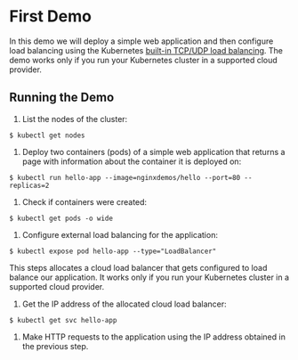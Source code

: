# First Demo

In this demo we will deploy a simple web application and then configure load balancing using the Kubernetes [built-in TCP/UDP load balancing](http://kubernetes.io/docs/user-guide/services/#type-loadbalancer). The demo works only if you run  your Kubernetes cluster in a supported cloud provider.

## Running the Demo

1. List the nodes of the cluster:
  ```
  $ kubectl get nodes
  ```

1. Deploy two containers (pods) of a simple web application that returns a page with information about the container it is deployed on:
  ```
  $ kubectl run hello-app --image=nginxdemos/hello --port=80 --replicas=2
  ```
1. Check if containers were created:
  ```
  $ kubectl get pods -o wide
  ```
1. Configure external load balancing for the application:
  ```
  $ kubectl expose pod hello-app --type="LoadBalancer"
  ```
  This steps allocates a cloud load balancer that gets configured to load balance our application. It works only if you run your Kubernetes cluster in a supported cloud provider.

1. Get the IP address of the allocated cloud load balancer:
  ```
  $ kubectl get svc hello-app
  ```

1. Make HTTP requests to the application using the IP address obtained in the previous step.
